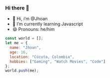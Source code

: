 ### Hi there 👋

- 🔭 Hi, i’m @Jhoan
- 🌱 I’m currently learning Javascript
- 😄 Pronouns: he/him
```js
const world = [];
let me = {
  name: "Jhoan",
  age: 16,
  location: "Cúcuta, Colombia",
  hobbies: ["Gaming", "Watch Movies", "Code"]
};
world.push(me);
```
